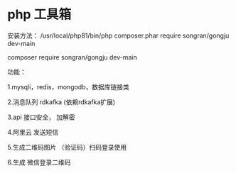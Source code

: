 # php 工具箱
安装方法：
/usr/local/php81/bin/php composer.phar require songran/gongju dev-main

composer require songran/gongju dev-main

功能：

1.mysqli，redis，mongodb，数据库链接类 

2.消息队列 rdkafka (依赖rdkafka扩展) 

3.api 接口安全， 加解密

4.阿里云 发送短信

5.生成二维码图片 （验证码）扫码登录使用

6.生成 微信登录二维码

